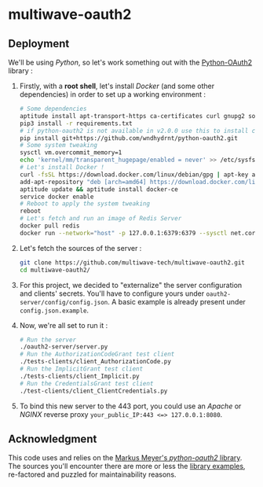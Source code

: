 # multiwave-oauth2

## Deployment

We'll be using _Python_, so let's work something out with the [Python-OAuth2](https://github.com/wndhydrnt/python-oauth2) library :

1. Firstly, with a **root shell**, let's install _Docker_ (and some other dependencies) in order to set up a working environment :
	```sh
	# Some dependencies
	aptitude install apt-transport-https ca-certificates curl gnupg2 software-properties-common sysfsutils python3 python3-pip git
	pip3 install -r requirements.txt
    # if python-oauth2 is not available in v2.0.0 use this to install current master
    pip install git+https://github.com/wndhydrnt/python-oauth2.git
	# Some system tweaking
	sysctl vm.overcommit_memory=1
	echo 'kernel/mm/transparent_hugepage/enabled = never' >> /etc/sysfs.conf
	# Let's install Docker !
	curl -fsSL https://download.docker.com/linux/debian/gpg | apt-key add -
	add-apt-repository "deb [arch=amd64] https://download.docker.com/linux/debian $(lsb_release -cs) stable"
	aptitude update && aptitude install docker-ce
	service docker enable
	# Reboot to apply the system tweaking
	reboot
	# Let's fetch and run an image of Redis Server
	docker pull redis
	docker run --network="host" -p 127.0.0.1:6379:6379 --sysctl net.core.somaxconn=511 --name redis-server -d redis redis-server --appendonly yes
	```

2. Let's fetch the sources of the server :
	```sh
	git clone https://github.com/multiwave-tech/multiwave-oauth2.git
	cd multiwave-oauth2/
	```

3. For this project, we decided to "externalize" the server configuration and clients' secrets. You'll have to configure yours under `oauth2-server/config/config.json`. A basic example is already present under `config.json.example`.

4. Now, we're all set to run it :
	```sh
	# Run the server
	./oauth2-server/server.py
	# Run the AuthorizationCodeGrant test client
	./tests-clients/client_AuthorizationCode.py
	# Run the ImplicitGrant test client
	./tests-clients/client_Implicit.py
	# Run the CredentialsGrant test client
	./test-clients/client_ClientCredentials.py
	```

4. To bind this new server to the 443 port, you could use an _Apache_ or _NGINX_ reverse proxy `your_public_IP:443 <=> 127.0.0.1:8080`.

## Acknowledgment

This code uses and relies on the [Markus Meyer's _python-oauth2_ library](https://github.com/wndhydrnt/python-oauth2).  
The sources you'll encounter there are more or less the [library examples](https://github.com/wndhydrnt/python-oauth2/blob/master/docs/examples/), re-factored and puzzled for maintainability reasons.

